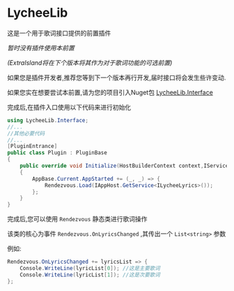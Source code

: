 # LycheeLib
这是一个用于歌词接口提供的前置插件

*暂时没有插件使用本前置*

*(ExtraIsland将在下个版本将其作为对于歌词功能的可选前置)*

如果您是插件开发者,推荐您等到下一个版本再行开发,届时接口将会发生些许变动.

如果您实在想要尝试本前置,请为您的项目引入Nuget包 [LycheeLib.Interface](https://www.nuget.org/packages/LycheeLib.Interface/)

完成后,在插件入口使用以下代码来进行初始化
```csharp
using LycheeLib.Interface;
//...
//其他必要代码
//...
[PluginEntrance]
public class Plugin : PluginBase 
{
    public override void Initialize(HostBuilderContext context,IServiceCollection services) 
    {
        AppBase.Current.AppStarted += (_, _) => {
            Rendezvous.Load(IAppHost.GetService<ILycheeLyrics>());
        };
    }
}
```
完成后,您可以使用 `Rendezvous` 静态类进行歌词操作

该类的核心为事件 `Rendezvous.OnLyricsChanged` ,其传出一个 `List<string>` 参数

例如:
```csharp
Rendezvous.OnLyricsChanged += lyricsList => {
    Console.WriteLine(lyricList[0]); //这是主要歌词
    Console.WriteLine(lyricList[1]); //这是次要歌词
};
```